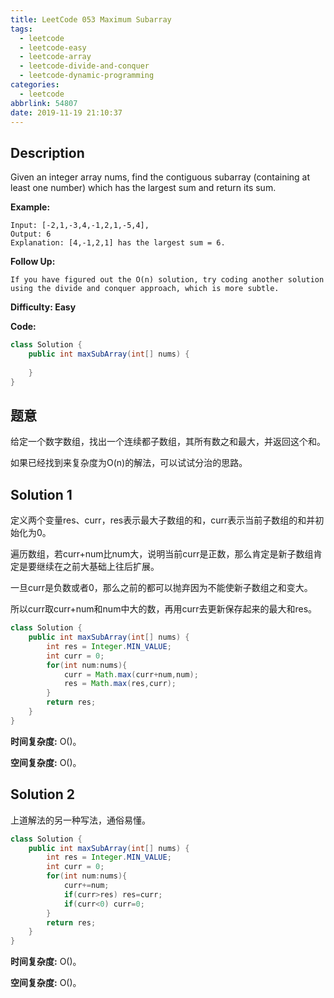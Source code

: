```yaml
---
title: LeetCode 053 Maximum Subarray
tags:
  - leetcode
  - leetcode-easy
  - leetcode-array
  - leetcode-divide-and-conquer
  - leetcode-dynamic-programming
categories:
  - leetcode
abbrlink: 54807
date: 2019-11-19 21:10:37
---
```


## Description

Given an integer array nums, find the contiguous subarray (containing at least one number) which has the largest sum and return its sum.

**Example:**

```
Input: [-2,1,-3,4,-1,2,1,-5,4],
Output: 6
Explanation: [4,-1,2,1] has the largest sum = 6.
```

**Follow Up:**

```
If you have figured out the O(n) solution, try coding another solution using the divide and conquer approach, which is more subtle.
```

**Difficulty: Easy**

**Code:**

```java
class Solution {
    public int maxSubArray(int[] nums) {
        
    }
}
```

## 题意

给定一个数字数组，找出一个连续都子数组，其所有数之和最大，并返回这个和。

如果已经找到来复杂度为O(n)的解法，可以试试分治的思路。

<!-- more -->

## Solution 1

定义两个变量res、curr，res表示最大子数组的和，curr表示当前子数组的和并初始化为0。

遍历数组，若curr+num比num大，说明当前curr是正数，那么肯定是新子数组肯定是要继续在之前大基础上往后扩展。

一旦curr是负数或者0，那么之前的都可以抛弃因为不能使新子数组之和变大。

所以curr取curr+num和num中大的数，再用curr去更新保存起来的最大和res。

```java
class Solution {
    public int maxSubArray(int[] nums) {
        int res = Integer.MIN_VALUE;
        int curr = 0;
        for(int num:nums){
            curr = Math.max(curr+num,num);
            res = Math.max(res,curr);
        }
        return res;
    }
}
```

**时间复杂度:** O()。

**空间复杂度:** O()。

## Solution 2

上道解法的另一种写法，通俗易懂。

```java
class Solution {
    public int maxSubArray(int[] nums) {
        int res = Integer.MIN_VALUE;
        int curr = 0;
        for(int num:nums){
            curr+=num;
            if(curr>res) res=curr;
            if(curr<0) curr=0;
        }
        return res;
    }
}
```

**时间复杂度:** O()。

**空间复杂度:** O()。

